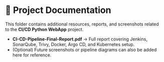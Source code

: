 # 📄 Project Documentation

This folder contains additional resources, reports, and screenshots related to the **CI/CD Python WebApp** project.

- **CI-CD-Pipeline-Final-Report.pdf** → Full report covering Jenkins, SonarQube, Trivy, Docker, Argo CD, and Kubernetes setup.
- (Optional) Future screenshots or pipeline diagrams can also be added here for reference.


